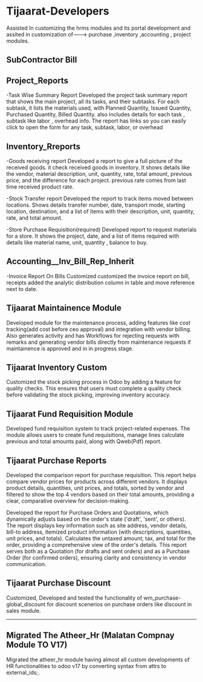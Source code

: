 # Tijaarat-Developers
Assisted In customizing the hrms modules and its portal development and assited in customization of---> purchase ,inventory ,accounting , project modules.  

## SubContractor Bill



## Project_Reports
-Task Wise Summary Report
Developed the project task summary report that shows the main project, all its tasks, and their subtasks. For each subtask, it lists the materials used,  with Planned Quantity, Issued Quantity, Purchased Quantity,  Billed Quantity. also includes details for each task , subtask like labor , overhead info. The report has links so you can easily click to open the form for any task, subtask, labor, or overhead

## Inventory_Rreports
-Goods receiving report
Developed a  report to  give a full picture of the received goods. it  check received goods in inventory. It shows details like the vendor, material description, unit, quantity, rate, total amount, previous price, and the difference for each project. previous rate comes from  last time received product rate.

-Stock Transfer report
Developed the report to track items moved between locations. Shows details  transfer number, date, transport mode, starting location, destination, and a list of items with their description, unit, quantity, rate, and total amount.


-Store Purchase Requisition(required)
Developed report to request materials for a store. It shows the project, date, and a list of items required with details like material name, unit, quantity ,  balance to buy. 

## Accounting__Inv_Bill_Rep_Inherit

-Invoice Report On Bills Customized
customized the invoice report on bill, receipts added the analytic distribution column in table and move reference next to date.





## Tijaarat Maintainence Module
Developed module for the maintenance process, adding features like cost tracking(add cost before ceo approval) and integration with vendor billing.
Also generates activity and has Workflows for rejecting requests with remarks and generating vendor bills directly from maintenance requests if maintainence is  approved and in in progress stage.

## Tijaarat Inventory Custom 
Customized the stock picking process in Odoo by adding a feature for quality checks. This ensures that users must complete a quality check before validating the stock picking, improving inventory accuracy.

## Tijaarat Fund Requisition Module
Developed fund requisition system to track project-related expenses. The module allows users to create fund requisitions, manage lines  calculate previous and total amounts paid, along with Qweb(Pdf) report.

## Tijaarat Purchase Reports
Developed the comparison report for purchase requisition. This report helps compare vendor prices for products across different vendors. It displays product details, quantities, unit prices, and totals, sorted by vendor and filtered to show the top 4 vendors based on their total amounts, providing a clear, comparative overview for decision-making.

Developed the report for Purchase Orders and Quotations, which dynamically adjusts based on the order's state ('draft', 'sent', or others). The report displays key information such as site address, vendor details, bill-to address, itemized product information (with descriptions, quantities, unit prices, and totals). Calculates the untaxed amount, tax, and total for the order, providing a comprehensive view of the order's details. This report serves both as a Quotation (for drafts and sent orders) and as a Purchase Order (for confirmed orders), ensuring clarity and consistency in vendor communication.

## Tijaarat Purchase Discount
Customized, Developed and tested the functionality of wm_purchase-global_discount for discount scenerios on purchase orders like discount in sales module.


-------------------------------------------------------------------------------------------------------------------------------------------------------------------------------------------------------
## Migrated The Atheer_Hr (Malatan Compnay Module TO V17)
Migrated the atheer_hr module having almost all custom developments of HR functionalities to odoo v17 by converting syntax from attrs to external_ids;. 
